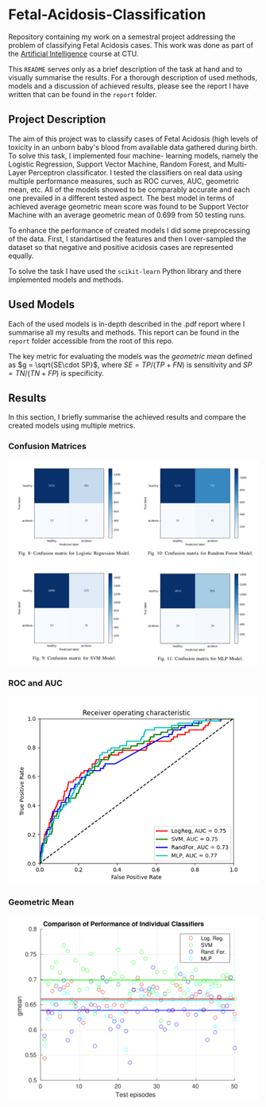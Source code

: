 # Fetal-Acidosis-Classification
Repository containing my work on a semestral project addressing the problem of classifying Fetal Acidosis cases. This work was done as part of the [Artificial Intelligence](https://moodle.fel.cvut.cz/local/kos/pages/course/info.php?code=B3M33UI&semester=B162) course at CTU.

This `README` serves only as a brief description of the task at hand and to visually summarise the results. For a thorough description of used methods, models and a discussion of achieved results, please see
the report I have written that can be found in the `report` folder. 

## Project Description
The aim of this project was to classify cases of Fetal Acidosis (high levels of toxicity in an unborn baby's blood from available data gathered during birth. To solve this task, I implemented four machine-
learning models, namely the Logistic Regression, Support Vector Machine, Random Forest, and Multi-Layer Perceptron classificator. I tested the classifiers on real data using multiple performance measures, such as 
ROC curves, AUC, geometric mean, etc. All of the models showed to be comparably accurate and each one prevailed in a different tested aspect. The best model in terms of achieved average geometric mean score was 
found to be Support Vector Machine with an average geometric mean of 0.699 from 50 testing runs.

To enhance the performance of created models I did some preprocessing of the data. First, I standartised the features and then I over-sampled the dataset so that negative and positive acidosis cases are 
represented equally.

To solve the task I have used the `scikit-learn` Python library and there implemented models and methods.

## Used Models
Each of the used models is in-depth described in the .pdf report where I summarise all my results and methods. This report can be found in the `report` folder accessible from the root of this repo.

The key metric for evaluating the models was the *geometric mean* defined as $g = \sqrt{SE\cdot SP}$, where $SE = TP/(TP+FN)$ is sensitivity and $SP = TN/(TN+FP)$ is specificity.  

## Results
In this section, I briefly summarise the achieved results and compare the created models using multiple metrics.

### Confusion Matrices
![Comparison of Confusion Matrices for Individual Models](figs/conf_matrices.png)

### ROC and AUC
![ROC and AUC Comparison for Individual Models](figs/ROC.png)

### Geometric Mean
![Geometric Mean Comparison for Individual Models](figs/gmean_cmp.png)
